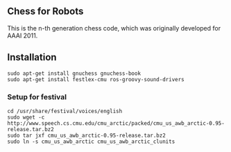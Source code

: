 ## Chess for Robots

This is the n-th generation chess code, which was originally developed for AAAI 2011.

## Installation

    sudo apt-get install gnuchess gnuchess-book
    sudo apt-get install festlex-cmu ros-groovy-sound-drivers

### Setup for festival

    cd /usr/share/festival/voices/english
    sudo wget -c http://www.speech.cs.cmu.edu/cmu_arctic/packed/cmu_us_awb_arctic-0.95-release.tar.bz2
    sudo tar jxf cmu_us_awb_arctic-0.95-release.tar.bz2 
    sudo ln -s cmu_us_awb_arctic cmu_us_awb_arctic_clunits
